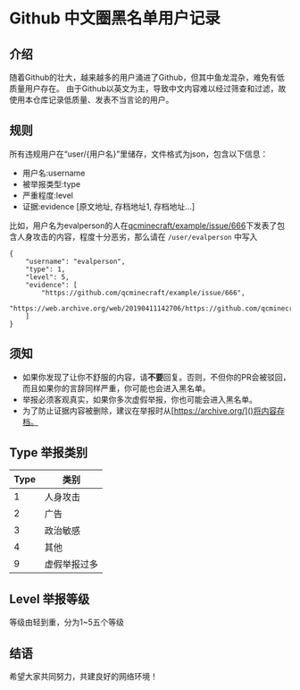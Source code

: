 # Github 中文圈黑名单用户记录

## 介绍
随着Github的壮大，越来越多的用户涌进了Github，但其中鱼龙混杂，难免有低质量用户存在。
由于Github以英文为主，导致中文内容难以经过筛查和过滤，故使用本仓库记录低质量、发表不当言论的用户。

## 规则
所有违规用户在“user/{用户名}”里储存，文件格式为json，包含以下信息：
- 用户名:username
- 被举报类型:type
- 严重程度:level
- 证据:evidence [原文地址, 存档地址1, 存档地址...]

比如，用户名为evalperson的人在[qcminecraft/example/issue/666]()下发表了包含人身攻击的内容，程度十分恶劣，那么请在
`/user/evalperson` 中写入
```
{
    "username": "evalperson",
    "type": 1,
    "level": 5,
    "evidence": [
        "https://github.com/qcminecraft/example/issue/666",
        "https://web.archive.org/web/20190411142706/https://github.com/qcminecraft/example/issue/666"
    ]
}
```

## 须知
- 如果你发现了让你不舒服的内容，请**不要**回复。否则，不但你的PR会被驳回，而且如果你的言辞同样严重，你可能也会进入黑名单。
- 举报必须客观真实，如果你多次虚假举报，你也可能会进入黑名单。
- 为了防止证据内容被删除，建议在举报时从[https://archive.org/]()将内容存档。

## Type 举报类别
| Type | 类别 |
| -----| ----|
| 1    | 人身攻击 | 
| 2    | 广告 |
| 3    | 政治敏感 |
| 4    | 其他 |
| 9    | 虚假举报过多 |

## Level 举报等级
等级由轻到重，分为1~5五个等级

## 结语
希望大家共同努力，共建良好的网络环境！
